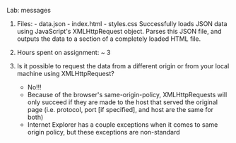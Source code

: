 Lab: messages

1) Files:
		- data.json
		- index.html
		- styles.css 
   Successfully loads JSON data using JavaScript's XMLHttpRequest object. Parses this JSON file, and outputs the data to a section of a completely loaded HTML file. 

2) Hours spent on assignment: ~ 3

3) Is it possible to request the data from a different origin or from your local machine using XMLHttpRequest?
	- No!!!
	- Because of the browser's same-origin-policy, XMLHttpRequests will only succeed if they are made to the host that served the original page (i.e. protocol, port [if specified], and host are the same for both)
	- Internet Explorer has a couple exceptions when it comes to same origin policy, but these exceptions are non-standard  